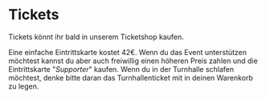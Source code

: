 # Tickets

Tickets könnt ihr bald in unserem Ticketshop kaufen.

Eine einfache Eintrittskarte kostet 42€. Wenn du das Event unterstützen möchtest kannst du aber auch freiwillig einen höheren Preis zahlen und die Eintrittskarte "*Supporter*" kaufen. Wenn du in der Turnhalle schlafen möchtest, denke bitte daran das Turnhallenticket mit in deinen Warenkorb zu legen.
